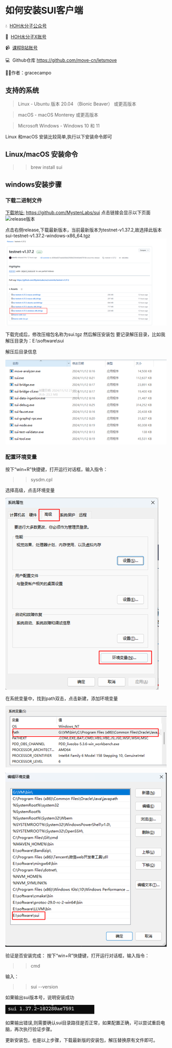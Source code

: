 # 如何安装SUI客户端

💧  [HOH水分子公众号](https://mp.weixin.qq.com/s/d0brr-ao6cZ5t8Z5OO1Mog)

🌊  [HOH水分子X账号](https://x.com/0xHOH)

📹  [课程B站账号](https://space.bilibili.com/3493269495352098)

💻  Github仓库 https://github.com/move-cn/letsmove

🧑‍💻作者：gracecampo

## 支持的系统
> Linux - Ubuntu 版本 20.04 （Bionic Beaver） 或更高版本
 
> macOS - macOS Monterey 或更高版本

> Microsoft Windows - Windows 10 和 11

Linux 和macOS 安装比较简单,执行以下安装命令即可

## Linux/macOS 安装命令
>> brew install sui

## windows安装步骤
### 下载二进制文件
[下载地址:](https://github.com/MystenLabs/sui)
https://github.com/MystenLabs/sui
点击链接会显示以下页面
![release版本](/image/releases.png)

点击右侧release,下载最新版本，当前最新版本为testnet-v1.37.2,故选择此版本 sui-testnet-v1.37.2-windows-x86_64.tgz
![下载版本](image/version.png)

下载完成后，修改压缩包名称为sui.tgz 然后解压安装包
要记录解压目录，比如我解压目录为：E:\software\sui

解压后目录信息

![解压文件列表](image/filelist.png)

### 配置环境变量
按下“win+R”快捷键，打开运行对话框，输入指令：
>> sysdm.cpl

选择高级，点击环境变量

![img.png](image/img.png)

在系统变量中，找到path双击，点击新建，添加环境变量

![img_1.png](image/img_1.png)

![img_2.png](image/img_2.png)

验证是否安装完成：
按下“win+R”快捷键，打开运行对话框，输入指令：
>> cmd

输入：
>> sui --version

如果输出sui版本号，说明安装成功

![img_3.png](./image/img_3.png)

如果输出错误,则需要确认sui目录路径是否正常，如果配置正确，可以尝试重启电脑，再次执行验证步骤。

更新安装包，也是以上步骤，下载最新版的安装包，解压替换原有文件即可。






